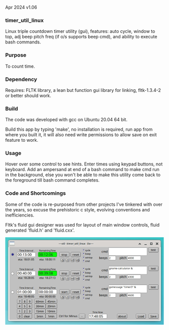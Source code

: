 Apr 2024 v1.06

### timer_util_linux
Linux triple countdown timer utility (gui), features: auto cycle, window to top, adj beep pitch freq (if o/s supports beep cmd), and ability to execute bash commands.


### Purpose
To count time.


### Dependency
Requires: FLTK library, a lean but function gui library for linking, fltk-1.3.4-2 or better should work.


### Build
The code was developed with gcc on Ubuntu 20.04 64 bit.

Build this app by typing 'make', no installation is required, run app from where you built it, it will also need write permissions to allow save on exit feature to work.



### Usage
Hover over some control to see hints. Enter times using keypad buttons, not keyboard. Add an ampersand at end of a bash command to make cmd run in the background, else you won't be able to make this utility come back to the foreground till bash command completes.


### Code and Shortcomings
Some of the code is re-purposed from other projects I've tinkered with over the years, so excuse the prehistoric c style, evolving conventions and inefficiencies.

Fltk's fluid gui designer was used for layout of main window controls, fluid generated 'fluid.h' and 'fluid.cxx'.



![timer_util_linux](zztimer_util_linux.jpg)

